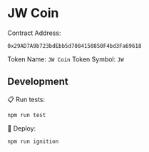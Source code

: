 # JW Coin

Contract Address:
```
0x29AD7A9b723bdEbb5d7084150850F4bd3Fa69618
```
Token Name: `JW Coin`
Token Symbol: `JW`

## Development

📋 Run tests: 
```shell
npm run test
```
🚀 Deploy:
```shell
npm run ignition
```
